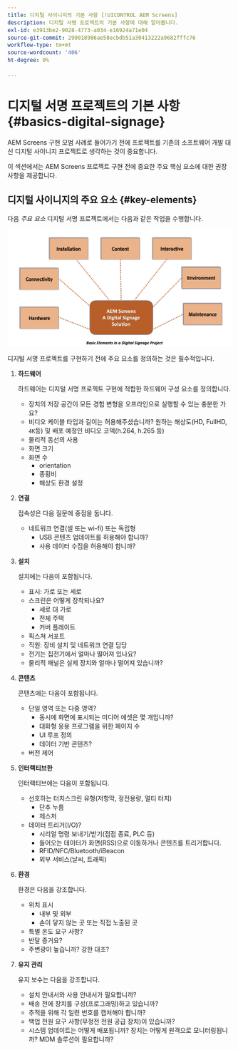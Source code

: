 ```yaml
---
title: 디지털 사이니지의 기본 사항 [!UICONTROL AEM Screens]
description: 디지털 서명 프로젝트의 기본 사항에 대해 알아봅니다.
exl-id: e3913be2-9028-4773-a034-e16924a71e04
source-git-commit: 299018986ae58ecbdb51a30413222a9682fffc76
workflow-type: tm+mt
source-wordcount: '406'
ht-degree: 0%

---
```


# 디지털 서명 프로젝트의 기본 사항 {#basics-digital-signage}

AEM Screens 구현 모범 사례로 들어가기 전에 프로젝트를 기존의 소프트웨어 개발 대신 디지털 사이니지 프로젝트로 생각하는 것이 중요합니다.

이 섹션에서는 AEM Screens 프로젝트 구현 전에 중요한 주요 핵심 요소에 대한 권장 사항을 제공합니다.

## 디지털 사이니지의 주요 요소 {#key-elements}

다음 *주요 요소* 디지털 서명 프로젝트에서는 다음과 같은 작업을 수행합니다.

![](/help/assets/Elements-Revised.png)

디지털 서명 프로젝트를 구현하기 전에 주요 요소를 정의하는 것은 필수적입니다.

1. **하드웨어**

   하드웨어는 디지털 서명 프로젝트 구현에 적합한 하드웨어 구성 요소를 정의합니다.
   * 장치의 저장 공간이 모든 경험 변형을 오프라인으로 실행할 수 있는 충분한 가요?
   * 비디오 케이블 타입과 길이는 허용해주셨습니까? 원하는 해상도(HD, FullHD, `4K`등) 및 배포 예정인 비디오 코덱(h.264, h.265 등)
   * 물리적 동선의 사용
   * 화면 크기
   * 화면 수
      * orientation
      * 종횡비
      * 해상도 환경 설정

1. **연결**

   접속성은 다음 질문에 중점을 둡니다.
   * 네트워크 연결(셀 또는 wi-fi) 또는 독립형
      * USB 콘텐츠 업데이트를 허용해야 합니까?
      * 사용 데이터 수집을 허용해야 합니까?

1. **설치**

   설치에는 다음이 포함됩니다.
   * 표시: 가로 또는 세로
   * 스크린은 어떻게 장착되나요?
      * 세로 대 가로
      * 전체 주택
      * 커버 플레이트
   * 픽스쳐 서포트
   * 직원: 장비 설치 및 네트워크 연결 담당
   * 전기는 집전기에서 얼마나 떨어져 있나요?
   * 물리적 패널은 실제 장치와 얼마나 떨어져 있습니까?

1. **콘텐츠**

   콘텐츠에는 다음이 포함됩니다.
   * 단일 영역 또는 다중 영역?
      * 동시에 화면에 표시되는 미디어 에셋은 몇 개입니까?
      * 대화형 응용 프로그램을 위한 페이지 수
      * UI 루프 정의
      * 데이터 기반 콘텐츠?
   * 버전 제어

1. **인터랙티브한**

   인터랙티브에는 다음이 포함됩니다.
   * 선호하는 터치스크린 유형(저항막, 정전용량, 멀티 터치)
      * 단추 누름
      * 제스처
   * 데이터 트리거(I/O)?
      * 시리얼 명령 보내기/받기(접점 종료, PLC 등)
      * 들어오는 데이터가 화면(RSS)으로 이동하거나 콘텐츠를 트리거합니다.
      * RFID/NFC/Bluetooth/iBeacon
      * 외부 서비스(날씨, 트래픽)

1. **환경**

   환경은 다음을 강조합니다.
   * 위치 표시
      * 내부 및 외부
      * 손이 닿지 않는 곳 또는 직접 노출된 곳
   * 특별 온도 요구 사항?
   * 반달 증거요?
   * 주변광이 높습니까? 강한 대조?

1. **유지 관리**

   유지 보수는 다음을 강조합니다.

   * 설치 안내서와 사용 안내서가 필요합니까?
   * 배송 전에 장치를 구성(프로그래밍)하고 있습니까?
   * 추적을 위해 각 일련 번호를 캡처해야 합니까?
   * 백업 전원 요구 사항(무정전 전원 공급 장치)이 있습니까?
   * 시스템 업데이트는 어떻게 배포됩니까? 장치는 어떻게 원격으로 모니터링됩니까? MDM 솔루션이 필요합니까?
